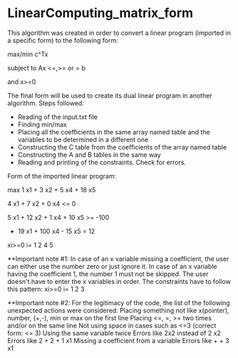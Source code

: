 # LinearComputing_matrix_form
This algorithm was created in order to convert a linear program (imported in a specific form) to the following form:

max/min c^Tx

subject to Ax <=,>= or = b

and x>=0

The final form will be used to create its dual linear program in another algorithm.
Steps followed:
- Reading of the input.txt file
- Finding min/max
- Placing all the coefficients in the same array named table and the variables to be determined in a different one
- Constructing the C table from the coefficients of the array named table
- Constructing the A and B tables in the same way
- Reading and printing of the constraints. Check for errors.

Form of the imported linear program:

max 1 x1 + 3 x2 + 5 x4 + 18 x5

4 x1 + 7 x2  + 0 x4 <= 0

5 x1 + 12 x2 + 1 x4 + 10 x5 >= -100

- 19 x1 + 100 x4 - 15 x5 = 12

xi>=0 i= 1 2 4 5

**Important note #1:
In case of an x variable missing a coefficient, the user can either use the number zero or just ignore it.
In case of an x variable having the coefficient 1, the number 1 must not be skipped. 
The user doesn't have to enter the x variables in order. 
The constraints have to follow this pattern:
xi>=0 i= 1 2 3

**Important note #2:
For the legitimacy of the code, the list of the following unexpected actions were considered:
 Placing something not like x(pointer), number, (+,-), min or max on the first line
 Placing <=, =, >= two times and/or on the same line
 Not using space in cases such as <=3 (correct form: <= 3)
 Using the same variable twice
 Errors like 2x2 instead of 2 x2
 Errors like 2 + 2 + 1 x1
 Missing a coefficient from a variable
 Errors like + + 3 x1

